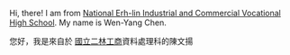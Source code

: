 Hi, there! I am from [National Erh-lin Industrial and Commercial Vocational High School](https://www.elvs.chc.edu.tw/ischool/publish_page/0/). My name is Wen-Yang Chen. 

您好，我是來自於 [國立二林工商](https://www.elvs.chc.edu.tw/ischool/publish_page/0/)資料處理科的陳文揚
